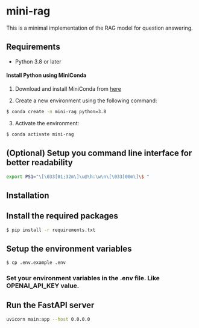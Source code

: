 # mini-rag

This is a minimal implementation of the RAG model for question answering.

## Requirements
 - Python 3.8 or later

#### Install Python using MiniConda
1) Download and install MiniConda from [here](https://www.anaconda.com/docs/getting-started/miniconda/main#quick-command-line-install)

2) Create a new environment using the following command:
```bash
$ conda create -n mini-rag python=3.8
```
3) Activate the environment:
```bash
$ conda activate mini-rag
```
## (Optional) Setup you command line interface for better readability
```bash
export PS1="\[\033[01;32m\]\u@\h:\w\n\[\033[00m\]\$ "
```

## Installation

## Install the required packages
```bash
$ pip install -r requirements.txt
```

## Setup the environment variables
```bash
$ cp .env.example .env
```
### Set your environment variables in the .env file. Like OPENAI_API_KEY value.

## Run the FastAPI server
```bash
uvicorn main:app --host 0.0.0.0
```